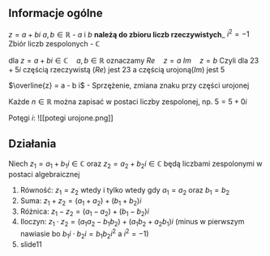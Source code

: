 ## Informacje ogólne
$z = a + bi$  $a, b \in \mathbb{R}$ - $a \text{ i } b$ __należą do zbioru liczb rzeczywistych___ 
$i^{2} = -1$
Zbiór liczb zespolonych - $\mathbb{C}$

dla $z = a + b i \in \mathbb{C}\quad a, b \in \mathbb{R}$ oznaczamy
$Re\quad z = a$
$Im\quad z = b$
Czyli dla $23 + 5i$ częścią rzeczywistą ($Re$) jest 23 a częścią urojoną($Im$) jest 5

$\overline{z} = a - b i$ - Sprzężenie, zmiana znaku przy części urojonej

Każde $n \in \mathbb{R}$ można zapisać w postaci liczby zespolonej, np. $5 = 5 + 0i$ 

Potęgi $i$:
![[potegi urojone.png]]

## Działania 
Niech $z_{1}= a_{1}+ b_{1} i\in \mathbb{C} \text{ oraz } z_{2} = a_{2} + b_{2} i \in \mathbb{C}$ będą liczbami zespolonymi w postaci algebraicznej

1. Równość: $z_{1}= z_{2}$ wtedy i tylko wtedy gdy $a_{1}= a_{2}$ oraz $b_{1} = b_{2}$
2. Suma: $z_{1} + z_{2} = (a_{1}+ a_{2}) + (b_{1}+ b_{2})i$
3. Różnica: $z_{1}-z_{2} = (a_{1}- a_{2}) + (b_{1}- b_{2})i$
4. Iloczyn: $z_{1} \cdot z_{2} = (a_{1}a_{2} - b_{1}b_{2}) + (a_{1}b_{2} + a_{2}b_{1})i$ (minus w pierwszym nawiasie bo $b_{1} i \cdot b_{2} i = b_{1}b_{2}i^{2}$ a $i^{2} = -1$)
5. slide11




